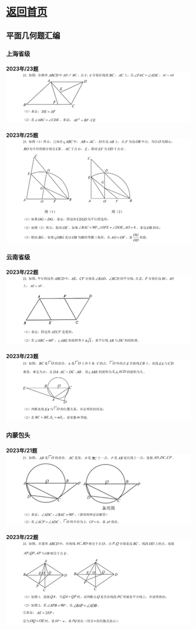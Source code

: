# [返回首页](../../../README.md)

## 平面几何题汇编
### 上海省级
#### 2023年/23题 ![](../../../DOCS/中考/数学/上海省级/2023年/23题/question.png)
#### 2023年/25题 ![](../../../DOCS/中考/数学/上海省级/2023年/25题/question.png)

### 云南省级
#### 2023年/22题 ![](../../../DOCS/中考/数学/云南省级/2023年/22题/question.png)
#### 2023年/23题 ![](../../../DOCS/中考/数学/云南省级/2023年/23题/question.png)



### 内蒙包头
#### 2023年/21题 ![](../../../DOCS/中考/数学/内蒙包头/2023年/21题/question.png)
#### 2023年/22题 ![](../../../DOCS/中考/数学/内蒙包头/2023年/22题/question.png)
 





